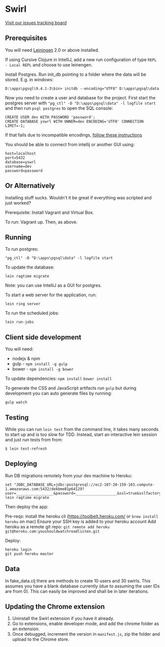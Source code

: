 # Swirl

[Visit our issues tracking board](https://trello.com/b/ldcGeq9Q/swirl) 

## Prerequisites

You will need [Leiningen](https://github.com/technomancy/leiningen) 2.0 or above installed.

If using Cursive Clojure in IntelliJ, add a new run configuration of type `REPL - Local REPL` and choose to use leinengen.

Install Postgres. Run init_db pointing to a folder where the data will be stored. E.g. in windows:

    D:\apps\pgsql\9.4.1-3\bin> initdb --encoding="UTF8" D:\apps\pgsql\data

Now you need to create a user and database for the project. 
First start the postgres server with `"pg_ctl" -D "D:\apps\pgsql\data" -l logfile start`
and then run `psql postgres` to open the SQL console: 

    CREATE USER dev WITH PASSWORD 'password';
    CREATE DATABASE yswrl WITH OWNER=dev ENCODING='UTF8' CONNECTION LIMIT=-1;

If that fails due to incompatible encodings, [follow these instructions](http://stackoverflow.com/a/26915078/131578)

You should be able to connect from intellij or another GUI using:

    host=localhost
    port=5432
    database=yswrl
    username=dev
    password=password
    
## Or Alternatively

Installing stuff sucks. Wouldn't it be great if everything was scripted and just worked?

Prerequisite: Install Vagrant and Virtual Box.

To run: Vagrant up. Then, as above.

## Running

To run postgres:

    "pg_ctl" -D "D:\apps\pgsql\data" -l logfile start

To update the database:

    lein ragtime migrate

Note: you can use IntelliJ as a GUI for postgres.

To start a web server for the application, run:

    lein ring server

To run the scheduled jobs:

    lein run-jobs

## Client side development

You will need:
* nodejs & npm
* gulp - `npm install -g gulp`
* bower - `npm install -g bower`

To update dependencies:
`npm install`
`bower install`

To generate the CSS and JavaScript artifacts run `gulp` but during development you can auto generate files by running:

`gulp watch`

## Testing

While you can run `lein test` from the command line, it takes many seconds to
start up and is too slow for TDD. Instead, start an interactive lein session
and just run tests from from:

    $ lein test-refresh
    

## Deploying

Run DB migrations remotely from your dev machine to Heroku:

    set "JDBC_DATABASE_URL=jdbc:postgresql://ec2-107-20-159-103.compute-1.amazonaws.com:5432/dekbme81p64129?user=_________________&password=___________________&ssl=true&sslfactory=org.postgresql.ssl.NonValidatingFactory"
    lein ragtime migrate

Then deploy the app:

Pre-reqs:
    install the heroku cli (https://toolbelt.heroku.com/ or `brew install heroku` on mac)
    Ensure your SSH key is added to your heroku account
    Add heroku as a remote git repo: `git remote add heroku git@heroku.com:youshouldwatchreadlisten.git`
    
Deploy:

    heroku login
    git push heroku master
    
## Data
In fake_data.clj there are methods to create 10 users and 30 swirls.  This assumes you have a blank database currently (due to assuming the user IDs are from 0).  This can easily be improved and shall be in later iterations.


## Updating the Chrome extension

1. Uninstall the Swirl extension if you have it already.
2. Go to extensions, enable developer mode, and add the chrome folder as an extension.
3. Once debugged, increment the version in `manifest.js`, zip the folder and upload to the Chrome store.
